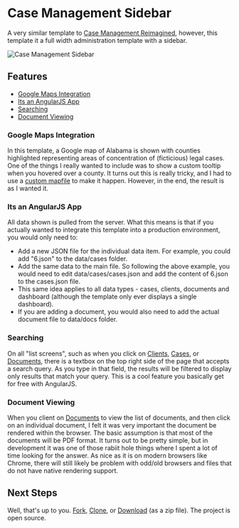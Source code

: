 # Case Management Sidebar

A very similar template to [Case Management Reimagined](https://triggerman722.github.io/sniplates/pub/p1/demonstration/index.html#/dashboard), however, this template it a full width administration template with a sidebar.

![Case Management Sidebar](/screen.png?raw=true "Case Management Sidebar")

## Features
* [Google Maps Integration](#google)
* [Its an AngularJS App](#angularjs)
* [Searching](#searching)
* [Document Viewing](#document)


### <a name="google"></a>Google Maps Integration

In this template, a Google map of Alabama is shown with counties highlighted representing areas of concentration of (ficticious) legal cases. One of the things I really wanted to include was to show a custom tooltip when you hovered over a county. It turns out this is really tricky, and I had to use a [custom mapfile](https://github.com/triggerman722/sniplates/tree/master/docs/pub/p2/demonstration/data/maps) to make it happen. However, in the end, the result is as I wanted it. 

### <a name="angularjs"></a> Its an AngularJS App

All data shown is pulled from the server. What this means is that if you actually wanted to integrate this template into a production environment, you would only need to:
* Add a new JSON file for the individual data item. For example, you could add "6.json" to the data/cases folder.
* Add the same data to the main file. So following the above example, you would need to edit data/cases/cases.json and add the content of 6.json to the cases.json file.
* This same idea applies to all data types - cases, clients, documents and dashboard (although the template only ever displays a single dashboard).
* If you are adding a document, you would also need to add the actual document file to data/docs folder.

### <a name="searching"></a> Searching

On all "list screens", such as when you click on [Clients](https://triggerman722.github.io/sniplates/pub/p4/demonstration/index.html#/clients), [Cases](https://triggerman722.github.io/sniplates/pub/p4/demonstration/index.html#/cases), or [Documents](https://triggerman722.github.io/sniplates/pub/p4/demonstration/index.html#/documents), there is a textbox on the top right side of the page that accepts a search query. As you type in that field, the results will be filtered to display only results that match your query. This is a cool feature you basically get for free with AngularJS.

### <a name="document"></a> Document Viewing

When you client on [Documents](https://triggerman722.github.io/sniplates/pub/p4/demonstration/index.html#/documents) to view the list of documents, and then click on an individual document, I felt it was very important the document be rendered within the browser. The basic assumption is that most of the documents will be PDF format. It turns out to be pretty simple, but in development it was one of those rabiit hole things where I spent a lot of time looking for the answer. As nice as it is on modern browsers like Chrome, there will still likely be problem with odd/old browsers and files that do not have native rendering support.

## Next Steps

Well, that's up to you. [Fork](https://github.com/triggerman722/sniplates/fork), [Clone](https://github.com/triggerman722/sniplates), or [Download](https://github.com/triggerman722/sniplates/archive/master.zip) (as a zip file). The project is open source.
